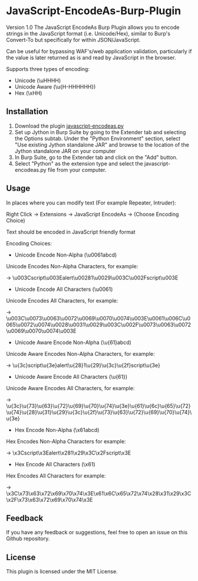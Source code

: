 # JavaScript-EncodeAs-Burp-Plugin
Version 1.0
The JavaScript EncodeAs Burp Plugin allows you to encode strings in the JavaScript format (i.e. Unicode/Hex), similar to Burp's Convert-To but specifically for within JSON/JavaScript.

Can be useful for bypassing WAF's/web application validation, particularly if the value is later returned as is and read by JavaScript in the browser.

Supports three types of encoding:
- Unicode (\uHHHH)
- Unicode Aware (\u{H-HHHHHH})
- Hex (\xHH)
## Installation
1. Download the plugin [javascript-encodeas.py](https://raw.githubusercontent.com/ret2desync/JavaScript-EncodeAs-Burp-Plugin/main/javascript-encodeas.py)
2. Set up Jython in Burp Suite by going to the Extender tab and selecting the Options subtab. Under the "Python Environment" section, select "Use existing Jython standalone JAR" and browse to the location of the Jython standalone JAR on your computer
3. In Burp Suite, go to the Extender tab and click on the "Add" button.
4. Select "Python" as the extension type and select the javascript-encodeas.py file from your computer.

## Usage
In places where you can modify text (For example Repeater, Intruder):

Right Click -> Extensions -> JavaScript EncodeAs -> (Choose Encoding Choice)

Text should be encoded in JavaScript friendly format

Encoding Choices:

- Unicode Encode Non-Alpha (\u0061abcd)

 Unicode Encodes Non-Alpha Characters, for example:
 <script>alert(1)</script> -> \u003Cscript\u003Ealert\u00281\u0029\u003C\u002Fscript\u003E

- Unicode Encode All Characters (\\u0061)

 Unicode Encodes All Characters, for example:
 <script>alert(1)</script> -> \u003C\u0073\u0063\u0072\u0069\u0070\u0074\u003E\u0061\u006C\u0065\u0072\u0074\u0028\u0031\u0029\u003C\u002F\u0073\u0063\u0072\u0069\u0070\u0074\u003E

- Unicode Aware Encode Non-Alpha (\\u{61}abcd)

 Unicode Aware Encodes Non-Alpha Characters, for example:
 <script>alert(1)</script> -> \u{3c}script\u{3e}alert\u{28}1\u{29}\u{3c}\u{2f}script\u{3e}

- Unicode Aware Encode All Characters (\\u{61})

 Unicode Aware Encodes All Characters, for example:
 <script>alert(1)</script> -> \u{3c}\u{73}\u{63}\u{72}\u{69}\u{70}\u{74}\u{3e}\u{61}\u{6c}\u{65}\u{72}\u{74}\u{28}\u{31}\u{29}\u{3c}\u{2f}\u{73}\u{63}\u{72}\u{69}\u{70}\u{74}\u{3e}

- Hex Encode Non-Alpha (\\x61abcd)

 Hex Encodes Non-Alpha Characters for example:
 <script>alert(1)</script> -> \x3Cscript\x3Ealert\x281\x29\x3C\x2Fscript\x3E

- Hex Encode All Characters (\\x61)

 Hex Encodes All Characters for example:
 <script>alert(1)</script> -> \x3C\x73\x63\x72\x69\x70\x74\x3E\x61\x6C\x65\x72\x74\x28\x31\x29\x3C\x2F\x73\x63\x72\x69\x70\x74\x3E

## Feedback
If you have any feedback or suggestions, feel free to open an issue on this Github repository.

## License
This plugin is licensed under the MIT License.

